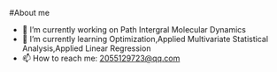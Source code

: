#About me



- 🔭 I’m currently working on Path Intergral Molecular Dynamics
- 🌱 I’m currently learning Optimization,Applied Multivariate Statistical Analysis,Applied Linear Regression
- 📫 How to reach me: 2055129723@qq.com


